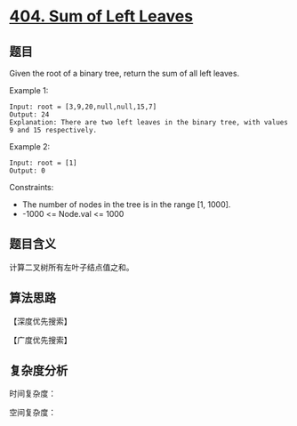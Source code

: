 # [404. Sum of Left Leaves](https://leetcode.com/problems/sum-of-left-leaves/)

## 题目

Given the root of a binary tree, return the sum of all left leaves.

Example 1:
```
Input: root = [3,9,20,null,null,15,7]
Output: 24
Explanation: There are two left leaves in the binary tree, with values 9 and 15 respectively.
```

Example 2:
```
Input: root = [1]
Output: 0
```

Constraints:
- The number of nodes in the tree is in the range [1, 1000].
- -1000 <= Node.val <= 1000

## 题目含义

计算二叉树所有左叶子结点值之和。

## 算法思路

【深度优先搜索】

【广度优先搜索】

## 复杂度分析

时间复杂度：

空间复杂度：
